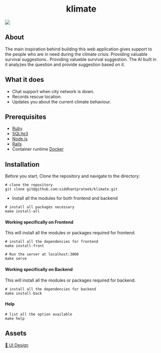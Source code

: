 
<h1 align="center">klimate</h1>

![](https://i.imgur.com/luRGmNC.png)

## About

The main inspiration behind building this web application gives support to the people who are in need during the climate crisis. Providing valuable survival suggestions.. Providing valueble survival suggestion. The AI built in it analyzes the question and provide suggestion based on it. 
## What it does
- Chat support when city network is down.
- Records rescue location.
- Updates you about the current climate behaviour.

## Prerequisites
- [Ruby]()
- [SQLite3]()
- [Node.js](https://nodejs.org/en/)
- [Rails](https://rubyonrails.org/)
- Container runtime [Docker](https://docs.docker.com/)

## Installation
Before you start, Clone the repository and navigate to the directory:


```shell
# clone the repository
git clone git@github.com:siddhantprateek/klimate.git

```
- Install all the modules for both frontend and backend
```shell
# install all packages necessary
make install-all

```


#### Working specifically on **Frontend**
This will install all the modules or packages required for frontend.
```shell
# install all the dependencies for frontend
make install-front

# Run the server at localhost:3000
make serve

```
#### Working specifically on **Backend**
This will install all the modules or packages required for backend.
```shell
# install all the dependencies for backend
make install-back

```
#### Help
```shell
# list all the option available
make help

```

## Assets
[🔧 UI Design](https://www.figma.com/file/k95eaGvyLdxz7KqRlHUQqP/Klimate?node-id=0%3A1) 

